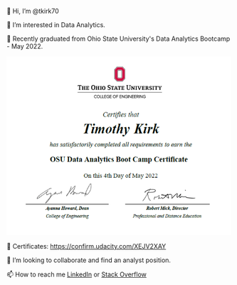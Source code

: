 👋 Hi, I’m @tkirk70

👀 I’m interested in Data Analytics.

🏫 Recently graduated from Ohio State University's Data Analytics Bootcamp - May 2022.

 <p align="center">
  <img width="600" height="400" src="cert.PNG"
 </p>
 
📝 Certificates: https://confirm.udacity.com/XEJV2XAY

💞️ I’m looking to collaborate and find an analyst position.

📫 How to reach me [LinkedIn](https://linkedin.com/in/timothy-kirk-03a63b9) or [Stack Overflow](https://stackoverflow.com/users/17054803/timothy-kirk)

<!---
tkirk70/tkirk70 is a ✨ special ✨ repository because its `README.md` (this file) appears on your GitHub profile.
You can click the Preview link to take a look at your changes.
--->
